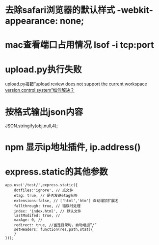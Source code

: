 # 去除safari浏览器的默认样式 -webkit-appearance: none;

# mac查看端口占用情况 lsof -i tcp:port

# upload.py执行失败
[upload.py报错“upload review does not support the current workspace version control system”如何解决？](http://ihelp.baidu.com/cooder/1;jsessionid=n2i09id6hw5s1to2zzjeia5bx)

# 按格式输出json内容
 JSON.stringify(obj,null,4);


# npm 显示ip地址插件, ip.address()

# express.static的其他参数
```
app.use('/test/',express.static({
    dotfiles:'ignore', // 点文件
    etag: true, // 是否发送etag标签
    extensions:false, // ['html','htm'] 自动增加扩展名
    fallthrough: true, // 错误时处理
    index: 'index.html', // 默认文件
    lastModifed: true, //
    maxAge: 0, //
    redirect: true, //当是目录时，自动增加“/”
    setHeaders: function(res,path,stat){
    }
}));
```